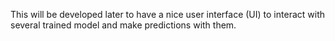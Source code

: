 This will be developed later to have a nice user interface (UI) to interact with several trained model and make predictions with them.
